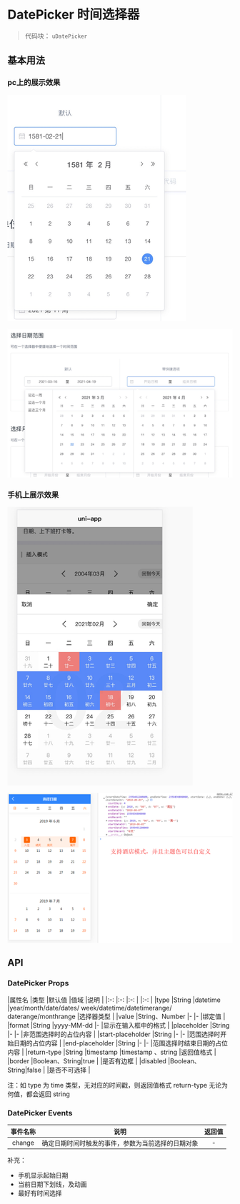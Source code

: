 

# DatePicker 时间选择器
> 代码块： `uDatePicker`



## 基本用法

### pc上的展示效果

<img src="./image/default-on-pc.jpg" alt="default-on-pc" width="400"/>


![range-on-pc](./image/range-on-pc.jpg)




### 手机上展示效果

<img src="./image/default-on-mobile.jpg" alt="default-on-mobile" width="415"/>

![scroll-on-mobile](./image/scroll-on-mobile.png)

## API

### DatePicker Props

|属性名				|类型			|默认值		|值域																		|说明							|
|:-:				|:-:			|:-:		|																			|:-:							|
|type				|String			|datetime	|year/month/date/dates/ week/datetime/datetimerange/ daterange/monthrange	|选择器类型						|
|value				|String、Number	|-			|-																			|绑定值							|
|format				|String			|yyyy-MM-dd	|-																			|显示在输入框中的格式			|
|placeholder		|String			|-			|-																			|非范围选择时的占位内容			|
|start-placeholder	|String			|-			|-																			|范围选择时开始日期的占位内容	|
|end-placeholder	|String			|-			|-																			|范围选择时结束日期的占位内容	|
|return-type		|String			|timestamp	|timestamp 、string															|返回值格式						|
|border				|Boolean、String|true		|																			|是否有边框						|
|disabled			|Boolean、String|false		|																			|是否不可选择					|



注：如 type 为 time 类型，无对应的时间戳，则返回值格式 return-type 无论为何值，都会返回 string

### DatePicker Events

|事件名称	|说明												|返回值	|
|:-:		|:-:												|:-:	|
|change		|确定日期时间时触发的事件，参数为当前选择的日期对象	|-		|

补充：

- 手机显示起始日期
- 当前日期下划线，及动画
- 最好有时间选择